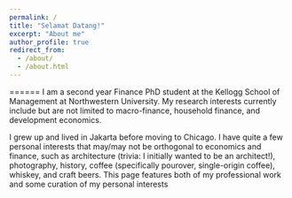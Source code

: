 ```yaml
---
permalink: /
title: "Selamat Datang!"
excerpt: "About me"
author_profile: true
redirect_from: 
  - /about/
  - /about.html
---
```


======
I am a second year Finance PhD student at the Kellogg School of Management at Northwestern University. My research interests currently include but are not limited to macro-finance, household finance, and development economics. 

I grew up and lived in Jakarta before moving to Chicago. I have quite a few personal interests that may/may not be orthogonal to economics and finance, such as architecture (trivia: I initially wanted to be an architect!), photography, history, coffee (specifically pourover, single-origin coffee), whiskey, and craft beers. This page features both of my professional work and some curation of my personal interests